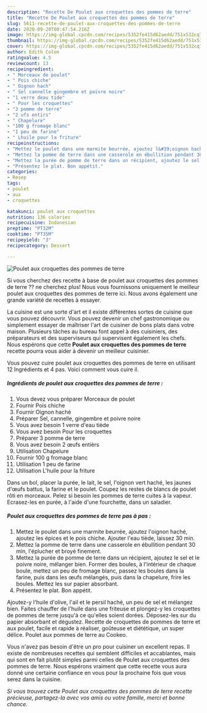 ```yaml
---
description: "Recette De Poulet aux croquettes des pommes de terre"
title: "Recette De Poulet aux croquettes des pommes de terre"
slug: 5611-recette-de-poulet-aux-croquettes-des-pommes-de-terre
date: 2020-09-20T00:47:54.216Z
image: https://img-global.cpcdn.com/recipes/5352fe415d62aedd/751x532cq70/poulet-aux-croquettes-des-pommes-de-terre-photo-principale-de-la-recette.jpg
thumbnail: https://img-global.cpcdn.com/recipes/5352fe415d62aedd/751x532cq70/poulet-aux-croquettes-des-pommes-de-terre-photo-principale-de-la-recette.jpg
cover: https://img-global.cpcdn.com/recipes/5352fe415d62aedd/751x532cq70/poulet-aux-croquettes-des-pommes-de-terre-photo-principale-de-la-recette.jpg
author: Edith Colon
ratingvalue: 4.5
reviewcount: 13
recipeingredient:
- " Morceaux de poulet"
- " Pois chiche"
- " Oignon hach"
- " Sel cannelle gingembre et poivre noire"
- "1 verre deau tide"
- " Pour les croquettes"
- "3 pomme de terre"
- "2 ufs entirs"
- " Chapelure"
- "100 g fromage blanc"
- "1 peu de farine"
- " Lhuile pour la friture"
recipeinstructions:
- "Mettez le poulet dans une marmite beurrée, ajoutez l&#39;oignon haché, ajoutez les épices et le pois chiche. Ajouter l&#39;eau tiède, laissez 30 min."
- "Mettez la pomme de terre dans une casserole en ébullition pendant 30 min, l&#39;éplucher et broyé finement."
- "Mettez la purée de pomme de terre dans un récipient, ajoutez le sel et le poivre noire, mélanger bien. Former des boules, à l&#39;intérieur de chaque boule, mettez un peu de fromage blanc, passez les boules dans la farine, puis dans les œufs mélangés, puis dans la chapelure, frire les boules. Mettez les sur papier absorbant."
- "Présentez le plat. Bon appétit."
categories:
- Resep
tags:
- poulet
- aux
- croquettes

katakunci: poulet aux croquettes 
nutrition: 136 calories
recipecuisine: Indonesian
preptime: "PT32M"
cooktime: "PT35M"
recipeyield: "3"
recipecategory: Dessert

---
```



![Poulet aux croquettes des pommes de terre](https://img-global.cpcdn.com/recipes/5352fe415d62aedd/751x532cq70/poulet-aux-croquettes-des-pommes-de-terre-photo-principale-de-la-recette.jpg)

Si vous cherchez des recette à base de poulet aux croquettes des pommes de terre ?? ne cherchez plus! Nous vous fournissons uniquement le meilleur poulet aux croquettes des pommes de terre ici. Nous avons également une grande variété de recettes à essayer.

La cuisine est une sorte d'art et il existe différentes sortes de cuisine que vous pouvez découvrir. Vous pouvez devenir un chef gastronomique ou simplement essayer de maîtriser l'art de cuisiner de bons plats dans votre maison. Plusieurs tâches au bureau font appel à des cuisiniers, des préparateurs et des superviseurs qui supervisent également les chefs. Nous espérons que cette <strong> Poulet aux croquettes des pommes de terre </strong> recette pourra vous aider à devenir un meilleur cuisinier.

<!--inarticleads1-->

Vous pouvez cuire poulet aux croquettes des pommes de terre en utilisant 12 Ingrédients et 4 pas. Voici comment vous cuire il.

##### Ingrédients de poulet aux croquettes des pommes de terre :

1. Vous devez vous préparer  Morceaux de poulet
1. Fournir  Pois chiche
1. Fournir  Oignon haché
1. Préparer  Sel, cannelle, gingembre et poivre noire
1. Vous avez besoin 1 verre d&#39;eau tiède
1. Vous avez besoin  Pour les croquettes
1. Préparer 3 pomme de terre
1. Vous avez besoin 2 œufs entièrs
1. Utilisation  Chapelure
1. Fournir 100 g fromage blanc
1. Utilisation 1 peu de farine
1. Utilisation  L&#39;huile pour la friture


Dans un bol, placer la purée, le lait, le sel, l&#39;oignon vert haché, les jaunes d&#39;œufs battus, la farine et le poulet. Coupez les restes de blancs de poulet rôti en morceaux. Pelez si besoin les pommes de terre cuites à la vapeur. Ecrasez-les en purée, à l&#39;aide d&#39;une fourchette, dans un saladier. 

<!--inarticleads2-->

##### Poulet aux croquettes des pommes de terre pas à pas :

1. Mettez le poulet dans une marmite beurrée, ajoutez l&#39;oignon haché, ajoutez les épices et le pois chiche. Ajouter l&#39;eau tiède, laissez 30 min.
1. Mettez la pomme de terre dans une casserole en ébullition pendant 30 min, l&#39;éplucher et broyé finement.
1. Mettez la purée de pomme de terre dans un récipient, ajoutez le sel et le poivre noire, mélanger bien. Former des boules, à l&#39;intérieur de chaque boule, mettez un peu de fromage blanc, passez les boules dans la farine, puis dans les œufs mélangés, puis dans la chapelure, frire les boules. Mettez les sur papier absorbant.
1. Présentez le plat. Bon appétit.


Ajoutez-y l&#39;huile d&#39;olive, l&#39;ail et le persil haché, un peu de sel et mélangez bien. Faites chauffer de l&#39;huile dans une friteuse et plongez-y les croquettes de pommes de terre jusqu&#39;à ce qu&#39;elles soient dorées. Déposez-les sur du papier absorbant et dégustez. Recette de croquettes de pommes de terre et aux poulet, facile et rapide à réaliser, goûteuse et diététique, un super délice. Poulet aux pommes de terre au Cookeo. 

<!--inarticleads1-->

<p>
Vous n'avez pas besoin d'être un pro pour cuisiner un excellent repas. Il existe de nombreuses recettes qui semblent difficiles et accablantes, mais qui sont en fait plutôt simples parmi celles de Poulet aux croquettes des pommes de terre. Nous espérons vraiment que cette recette vous aura donné une certaine confiance en vous pour la prochaine fois que vous serez dans la cuisine.
</p>

<p>
<i>Si vous trouvez cette Poulet aux croquettes des pommes de terre recette précieuse, partagez-la avec vos amis ou votre famille, merci et bonne chance.</i>
</p>
